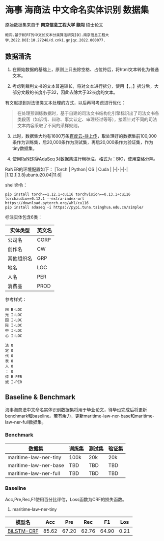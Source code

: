 # 海事 海商法 中文命名实体识别 数据集
原始数据集来自于 **南京信息工程大学 鲍闯** 硕士论文
```
鲍闯.基于BERT的中文长文本分类算法研究[D].南京信息工程大学,2022.DOI:10.27248/d.cnki.gnjqc.2022.000077.
```

## 数据清洗

1. 在原始数据的基础上，原则上只去除空格、占位符后，将html文本转化为普通文本。

2. 考虑到裁判文书的文本普遍较长，将对文本进行拆分，使用【，。】拆分后，大部分文段的长度小于32，因此去除大于32长度的文本。

有文献提到对法律类文本处理的方式，以后再可考虑进行优化：
> 在处理预训练数据时，基于自建的司法文书结构化引擎标识出了司法文书各类段落（如诉情、辩称、事实认定、审理经过等等），接着针对不同的司法文本内容采取了不同的采样规则。

3. 此时，数据集大约有1600万条[百度云-待上传](https://github.com/StanleySun233)，取处理好的数据集前100,000条作为训练集，后20,000条作为测试集，再后20,000条作为验证集，作为tiny数据集。

4. 使用[RaNER](https://modelscope.cn/models/iic/nlp_raner_named-entity-recognition_chinese-large-generic/summary)@[AdaSeq](https://github.com/modelscope/AdaSeq) 对数据集进行粗标注，格式为：BIO，使用空格分隔。

RaNER的环境配置如下：
|Torch | Python| OS | Cuda |
|-|-|-|-|
|1.12.1|3.8|ubuntu20.04|11.6|

shell命令：
```shell
pip install torch==1.12.1+cu116 torchvision==0.13.1+cu116 torchaudio==0.12.1 --extra-index-url https://download.pytorch.org/whl/cu116
pip install adaseq -i https://pypi.tuna.tsinghua.edu.cn/simple/
```
标注实体包含6类：

| 实体类型   | 英文名 |
|------------|--------|
| 公司名     | CORP   |
| 创作名     | CW     |
| 其他组织名 | GRP    |
| 地名       | LOC    |
| 人名       | PER    |
| 消费品     | PROD   |

参考样式：
```
阳 B-LOC
光 I-LOC
国 I-LOC
际 I-LOC
中 I-LOC
心 I-LOC

法 O
定 O
代 O
表 O
人 O
： O
谭 B-PER
斌 I-PER
```


## Baseline & Benchmark
海事海商法中文命名实体识别数据集将用于毕业论文，待毕设完成后将更新benchmark和baseline。若有余力，更新maritime-law-ner-base和maritime-law-ner-full数据集。

### Benchmark

|数据集|训练集|测试集|验证集|
|-|-|-|-|
|maritime-law-ner-tiny|100k|20k|20k|
|maritime-law-ner-base|TBD|TBD|TBD|
|maritime-law-ner-full|TBD|TBD|TBD|


### Baseline
Acc,Pre,Rec,F1使用百分比评估，Loss函数为CRF的损失函数。

1. maritime-law-ner-tiny

|模型名|Acc|Pre|Rec|F1|Los|
|-|-|-|-|-|-|
|[BiLSTM-CRF](https://github.com/zjy-ucas/ChineseNER)|85.62|67.20|62.76|64.90|0.21|
